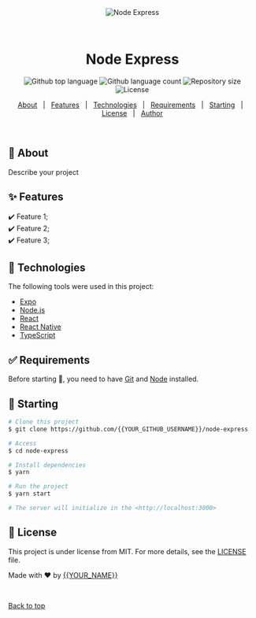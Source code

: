 <div align="center" id="top"> 
  <img src="./.github/app.gif" alt="Node Express" />

  &#xa0;

  <!-- <a href="https://nodeexpress.netlify.app">Demo</a> -->
</div>

<h1 align="center">Node Express</h1>

<p align="center">
  <img alt="Github top language" src="https://img.shields.io/github/languages/top/{{YOUR_GITHUB_USERNAME}}/node-express?color=56BEB8">

  <img alt="Github language count" src="https://img.shields.io/github/languages/count/{{YOUR_GITHUB_USERNAME}}/node-express?color=56BEB8">

  <img alt="Repository size" src="https://img.shields.io/github/repo-size/{{YOUR_GITHUB_USERNAME}}/node-express?color=56BEB8">

  <img alt="License" src="https://img.shields.io/github/license/{{YOUR_GITHUB_USERNAME}}/node-express?color=56BEB8">

  <!-- <img alt="Github issues" src="https://img.shields.io/github/issues/{{YOUR_GITHUB_USERNAME}}/node-express?color=56BEB8" /> -->

  <!-- <img alt="Github forks" src="https://img.shields.io/github/forks/{{YOUR_GITHUB_USERNAME}}/node-express?color=56BEB8" /> -->

  <!-- <img alt="Github stars" src="https://img.shields.io/github/stars/{{YOUR_GITHUB_USERNAME}}/node-express?color=56BEB8" /> -->
</p>

<!-- Status -->

<!-- <h4 align="center"> 
	🚧  Node Express 🚀 Under construction...  🚧
</h4> 

<hr> -->

<p align="center">
  <a href="#dart-about">About</a> &#xa0; | &#xa0; 
  <a href="#sparkles-features">Features</a> &#xa0; | &#xa0;
  <a href="#rocket-technologies">Technologies</a> &#xa0; | &#xa0;
  <a href="#white_check_mark-requirements">Requirements</a> &#xa0; | &#xa0;
  <a href="#checkered_flag-starting">Starting</a> &#xa0; | &#xa0;
  <a href="#memo-license">License</a> &#xa0; | &#xa0;
  <a href="https://github.com/{{YOUR_GITHUB_USERNAME}}" target="_blank">Author</a>
</p>

<br>

## :dart: About ##

Describe your project

## :sparkles: Features ##

:heavy_check_mark: Feature 1;\
:heavy_check_mark: Feature 2;\
:heavy_check_mark: Feature 3;

## :rocket: Technologies ##

The following tools were used in this project:

- [Expo](https://expo.io/)
- [Node.js](https://nodejs.org/en/)
- [React](https://pt-br.reactjs.org/)
- [React Native](https://reactnative.dev/)
- [TypeScript](https://www.typescriptlang.org/)

## :white_check_mark: Requirements ##

Before starting :checkered_flag:, you need to have [Git](https://git-scm.com) and [Node](https://nodejs.org/en/) installed.

## :checkered_flag: Starting ##

```bash
# Clone this project
$ git clone https://github.com/{{YOUR_GITHUB_USERNAME}}/node-express

# Access
$ cd node-express

# Install dependencies
$ yarn

# Run the project
$ yarn start

# The server will initialize in the <http://localhost:3000>
```

## :memo: License ##

This project is under license from MIT. For more details, see the [LICENSE](LICENSE.md) file.


Made with :heart: by <a href="https://github.com/{{YOUR_GITHUB_USERNAME}}" target="_blank">{{YOUR_NAME}}</a>

&#xa0;

<a href="#top">Back to top</a>
